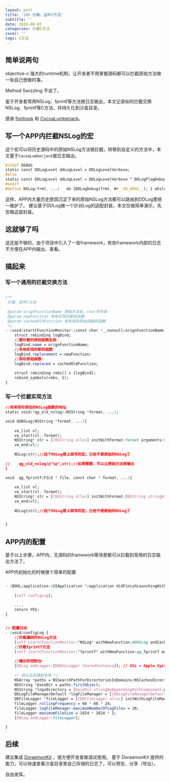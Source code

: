 ```yaml
---
layout: post
title: 'iOS 拦截、监听C方法'
subtitle: ''
date: 2019-08-01
categories: 拦截C方法
cover: ''
tags: C方法
---
```


## 简单说两句

objective-c 强大的runtime机制，让开发者不用掌握源码都可以拦截原始方法做一些自己想做的事。

Method Swizzling 不说了。

鉴于开发者常用NSLog、fprintf等方法做日志输出，本文记录如何拦截交换NSLog、fprintf等C方法，并持久化到沙盒目录。

感谢 <a href='https://github.com/facebook/fishhook' target='__blank'>fishhook</a> 和 <a href='https://github.com/CocoaLumberjack/CocoaLumberjack' target='__blank'>CocoaLumberjack</a>。

## 写一个APP内拦截NSLog的宏

这个宏可以将历史源码中的原始NSLog方法做拦截，转移到自定义的方法中，本文基于`CocoaLumberjack`做日志输出。


```css
#ifdef DEBUG
static const DDLogLevel ddLogLevel = DDLogLevelVerbose;
#else
static const DDLogLevel ddLogLevel = DDLogLevelVerbose ^ DDLogFlagDebug;
#endif
#define NSLog(frmt, ...)   do {DDLogDebug(frmt, ##__VA_ARGS__); } while(0)
```

这样，APP内大量历史原因沉淀下来的原始NSLog方法都可以路由到DDLog里统一维护了。
建议基于DDLog做一个针对Log的适配封装，本文仅做简单演示，先忽略这层封装。

## 这就够了吗
这还是不够的，由于项目中引入了一些framework，有些framework内部的日志不方便在APP内输出、查看。

## 搞起来
### 写一个通用的拦截交换方法


```css

/**
 拦截、监听C方法
 
 @param orignFunctionName 原始方法名，char字符串
 @param newFunction 本地实现的新的函数
 @param cachedOldFunction 用来保存原始函数的函数
 */
- (void)startCFunctionMonitor:(const char *__nonnull)orignFunctionName withNewFunction:(void* __nonnull)newFunction andCachedOldFunction:(void** __nullable)cachedOldFunction{
    struct rebinding logBind;
    //要拦截的原始函数名称
    logBind.name = orignFunctionName;
    //本地实现的新的函数
    logBind.replacement = newFunction;
    //保存原始函数
    logBind.replaced = cachedOldFunction;
    
    struct rebinding rebs[] = {logBind};
    rebind_symbols(rebs, 1);
}

```

### 写一个拦截实现方法


```css
//用来保存原始的NSLog函数的地址
static void(*qg_old_nslog)(NSString *format, ...);

void QGNSLog(NSString *format, ...){
    
    va_list vl;
    va_start(vl, format);
    NSString* str = [[NSString alloc] initWithFormat:format arguments:vl];
    va_end(vl);
    
    NSLog(str);//这个NSLog是上面写的宏，已经不是原始的NSLog了
    
//    qg_old_nslog(@"%@",str);//如果需要，可以让原始方法做输出
}

void  qg_fprintf(FILE * file, const char * format, ...){
    
    va_list vl;
    va_start(vl, format);
    NSString* str = [[NSString alloc] initWithFormat:[NSString stringWithFormat:@"%s",format] arguments:vl];
    va_end(vl);
    
    NSLog(str);//这个NSLog是上面写的宏，已经不是原始的NSLog了

    
}
```

##  APP内的配置

基于以上步骤，APP内、无源码的framework等场景都可以拦截到常用的日志输出方法了。

APP内初始化的时候做个简单的配置


```css

- (BOOL)application:(UIApplication *)application didFinishLaunchingWithOptions:(NSDictionary *)launchOptions {
  
    [self configLog];
    
    ....
    return YES;
}
```
```css

// 配置日志
- (void)configLog {
    //拦截漏网的NSLog方法
    [self startCFunctionMonitor:"NSLog" withNewFunction:QGNSLog andCachedOldFunction:(void**)&qg_old_nslog];
    //拦截fprintf方法
    [self startCFunctionMonitor:"fprintf" withNewFunction:qg_fprintf andCachedOldFunction:NULL];
    
    //输出到控制台
    [DDLog addLogger:[DDASLLogger sharedInstance]]; // ASL = Apple System Logs
    
    /* 将日志存储到本地 */
    NSArray *paths = NSSearchPathForDirectoriesInDomains(NSCachesDirectory, NSUserDomainMask, YES);
    NSString *baseDir = paths.firstObject;
    NSString *logsDirectory = [baseDir stringByAppendingPathComponent:@"AppLogs"];
    DDLogFileManagerDefault *logFileManager = [[DDLogFileManagerDefault alloc] initWithLogsDirectory:logsDirectory];
    DDFileLogger *fileLogger = [[DDFileLogger alloc] initWithLogFileManager:logFileManager];
    fileLogger.rollingFrequency = 60 * 60 * 24;
    fileLogger.logFileManager.maximumNumberOfLogFiles = 20;
    fileLogger.maximumFileSize = 1024 * 1024 * 2;
    [DDLog addLogger:fileLogger];

}
```

## 后续

建议集成 <a href='https://github.com/didi/DoraemonKit' target='__blank'>DoraemonKit</a> ，很方便开发者做调试使用。
基于 DoraemonKit 提供的能力，可以快速查看沙盒目录里自己存储的日志了，可以预览、分享（导出）。

自由发挥。